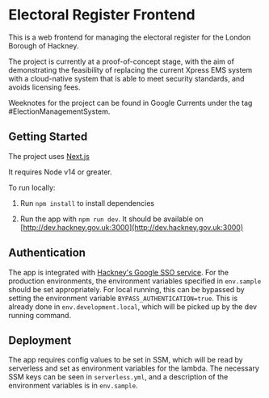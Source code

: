 # Electoral Register Frontend

This is a web frontend for managing the electoral register for the London Borough of Hackney.

The project is currently at a proof-of-concept stage, with the aim of demonstrating the feasibility of replacing the current Xpress EMS system with a cloud-native system that is able to meet security standards, and avoids licensing fees.

Weeknotes for the project can be found in Google Currents under the tag #ElectionManagementSystem.

## Getting Started

The project uses [Next.js](https://nextjs.org)

It requires Node v14 or greater.

To run locally:

1. Run `npm install` to install dependencies
        
1. Run the app with `npm run dev`. It should be available on [http://dev.hackney.gov.uk:3000](http://dev.hackney.gov.uk:3000)

## Authentication

The app is integrated with [Hackney's Google SSO service](https://github.com/LBHackney-IT/LBH-Google-auth). 
For the production environments, the environment variables specified in `env.sample` should be set appropriately. 
For local running, this can be bypassed by setting the environment variable `BYPASS_AUTHENTICATION=true`. This is already done 
in `env.development.local`, which will be picked up by the dev running command. 

## Deployment

The app requires config values to be set in SSM, which will be read by serverless and set as environment variables for the lambda. The necessary SSM keys can be seen in `serverless.yml`, and a description of the environment variables is in `env.sample`.
